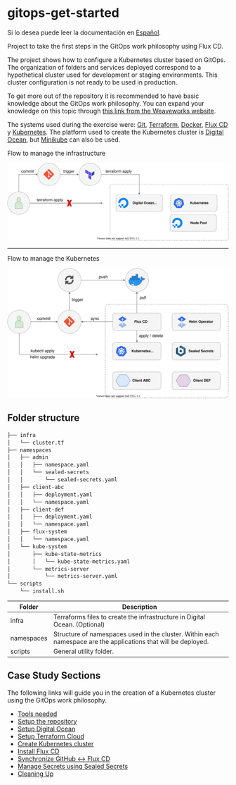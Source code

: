 # gitops-get-started

Si lo desea puede leer la documentación en [Español](docs/es/README.md).

Project to take the first steps in the GitOps work philosophy using Flux CD.

The project shows how to configure a Kubernetes cluster based on GitOps. The organization of folders and services deployed correspond to a hypothetical cluster used for development or staging environments. This cluster configuration is not ready to be used in production.

To get more out of the repository it is recommended to have basic knowledge about the GitOps work philosophy. You can expand your knowledge on this topic through [this link from the Weaveworks website](https://www.weave.works/technologies/gitops/).

The systems used during the exercise were: [Git](https://git-scm.com/), [Terraform](https://www.terraform.io/), [Docker](https://www.docker.com/), [Flux CD](https://fluxcd.io/) y [Kubernetes](https://kubernetes.io/). The platform used to create the Kubernetes cluster is [Digital Ocean](https://www.digitalocean.com/), but [Minikube](https://minikube.sigs.k8s.io/) can also be used.

Flow to manage the infrastructure

![Infrastructure Overview](diagrams/terraform-digitalocean-kubernetes.svg)

----

Flow to manage the Kubernetes

![Flux Overview](diagrams/flux-overview.svg)

## Folder structure

```bash
├── infra
│   └── cluster.tf
├── namespaces
│   ├── admin
│   │   ├── namespace.yaml
│   │   └── sealed-secrets
│   │       └── sealed-secrets.yaml
│   ├── client-abc
│   │   ├── deployment.yaml
│   │   └── namespace.yaml
│   ├── client-def
│   │   ├── deployment.yaml
│   │   └── namespace.yaml
│   ├── flux-system
│   │   └── namespace.yaml
│   └── kube-system
│       ├── kube-state-metrics
│       │   └── kube-state-metrics.yaml
│       └── metrics-server
│           └── metrics-server.yaml
└── scripts
    └── install.sh
```

| Folder     | Description |
| ---------- | ------      |
| infra      | Terraforms files to create the infrastructure in Digital Ocean. (Optional) |
| namespaces | Structure of namespaces used in the cluster. Within each namespace are the applications that will be deployed. |
| scripts    | General utility folder. |

## Case Study Sections

The following links will guide you in the creation of a Kubernetes cluster using the GitOps work philosophy.

* [Tools needed](docs/en/01-client-tools.md)
* [Setup the repository](docs/en/02-clone-repository.md)
* [Setup Digital Ocean](docs/en/03-setup-digital-ocean.md)
* [Setup Terraform Cloud](docs/en/04-setup-terraform-cloud.md)
* [Create Kubernetes cluster](docs/en/05-create-cluster.md)
* [Install Flux CD](docs/en/06-install-fluxcd.md)
* [Synchronize GitHub <-> Flux CD](docs/en/07-syncronice-github-fluxcd.md)
* [Manage Secrets using Sealed Secrets](docs/en/08-sealed-secrests.md)
* [Cleaning Up](docs/en/09-cleaning-up.md)